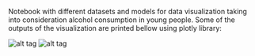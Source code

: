 Notebook with different datasets and models for data visualization taking into consideration alcohol consumption in young people.
Some of the outputs of the visualization are printed bellow using plotly library:


![alt tag](https://github.com/SoyGema/Projects/blob/master/DataScience/Data%20visualization/consumo_alcohol_1.png)
![alt tag](https://github.com/SoyGema/Projects/blob/master/DataScience/Data%20visualization/consumo_alcohol_2.png)
